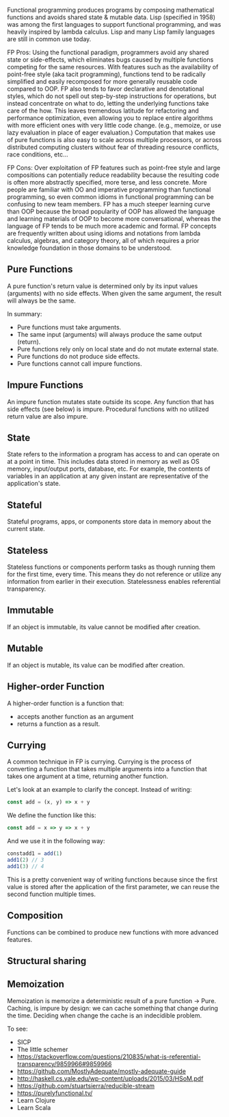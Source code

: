 Functional programming produces programs by composing mathematical functions and avoids shared state & mutable data. Lisp (specified in 1958) was among the first languages to support functional programming, and was heavily inspired by lambda calculus. Lisp and many Lisp family languages are still in common use today.

FP Pros: Using the functional paradigm, programmers avoid any shared state or side-effects, which eliminates bugs caused by multiple functions competing for the same resources. With features such as the availability of point-free style (aka tacit programming), functions tend to be radically simplified and easily recomposed for more generally reusable code compared to OOP.
FP also tends to favor declarative and denotational styles, which do not spell out step-by-step instructions for operations, but instead concentrate on what to do, letting the underlying functions take care of the how. This leaves tremendous latitude for refactoring and performance optimization, even allowing you to replace entire algorithms with more efficient ones with very little code change. (e.g., memoize, or use lazy evaluation in place of eager evaluation.)
Computation that makes use of pure functions is also easy to scale across multiple processors, or across distributed computing clusters without fear of threading resource conflicts, race conditions, etc…

FP Cons: Over exploitation of FP features such as point-free style and large compositions can potentially reduce readability because the resulting code is often more abstractly specified, more terse, and less concrete.
More people are familiar with OO and imperative programming than functional programming, so even common idioms in functional programming can be confusing to new team members.
FP has a much steeper learning curve than OOP because the broad popularity of OOP has allowed the language and learning materials of OOP to become more conversational, whereas the language of FP tends to be much more academic and formal. FP concepts are frequently written about using idioms and notations from lambda calculus, algebras, and category theory, all of which requires a prior knowledge foundation in those domains to be understood.

## Pure Functions
A pure function's return value is determined only by its input values (arguments) with no side effects. When given the same argument, the result will always be the same.

In summary:
- Pure functions must take arguments.
- The same input (arguments) will always produce the same output (return).
- Pure functions rely only on local state and do not mutate external state.
- Pure functions do not produce side effects.
- Pure functions cannot call impure functions.

## Impure Functions
An impure function mutates state outside its scope. Any function that has side effects (see below) is impure. Procedural functions with no utilized return value are also impure.

## State
State refers to the information a program has access to and can operate on at a point in time. This includes data stored in memory as well as OS memory, input/output ports, database, etc. For example, the contents of variables in an application at any given instant are representative of the application's state.

## Stateful
Stateful programs, apps, or components store data in memory about the current state.

## Stateless
Stateless functions or components perform tasks as though running them for the first time, every time. This means they do not reference or utilize any information from earlier in their execution. Statelessness enables referential transparency.

## Immutable
If an object is immutable, its value cannot be modified after creation.

## Mutable
If an object is mutable, its value can be modified after creation.

## Higher-order Function
A higher-order function is a function that:
- accepts another function as an argument
- returns a function as a result.

## Currying
A common technique in FP is currying. Currying is the process of converting a function that
takes multiple arguments into a function that takes one argument at a time, returning
another function.

Let's look at an example to clarify the concept.
Instead of writing:
```javascript
const add = (x, y) => x + y
```

We define the function like this:
```javascript
const add = x => y => x + y
```

And we use it in the following way:
```javascript
constadd1 = add(1)
add1(2) // 3
add1(3) // 4
```

This is a pretty convenient way of writing functions because since the first value is stored
after the application of the first parameter, we can reuse the second function multiple times.

## Composition
Functions can be combined to produce new functions with more advanced features.

## Structural sharing

## Memoization
Memoization is memorize a deterministic result of a pure function -> Pure.
Caching, is impure by design: we can cache something that change during the time. Deciding when change the cache is an indecidible problem.

To see:
- SICP
- The little schemer
- https://stackoverflow.com/questions/210835/what-is-referential-transparency/9859966#9859966
- https://github.com/MostlyAdequate/mostly-adequate-guide
- http://haskell.cs.yale.edu/wp-content/uploads/2015/03/HSoM.pdf
- https://github.com/stuartsierra/reducible-stream
- https://purelyfunctional.tv/
- Learn Clojure
- Learn Scala
